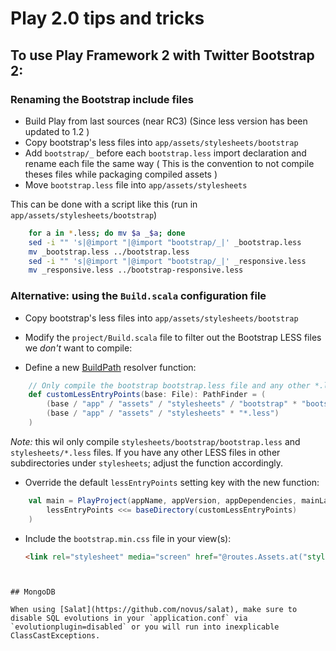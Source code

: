# Play 2.0 tips and tricks

## To use Play Framework 2 with Twitter Bootstrap 2:

### Renaming the Bootstrap include files
* Build Play from last sources (near RC3) (Since less version has been updated to 1.2 )
* Copy bootstrap's less files into `app/assets/stylesheets/bootstrap`
* Add `bootstrap/_` before each `bootstrap.less` import declaration and rename each file the same way ( This is the convention to not compile theses files while packaging compiled assets )
* Move `bootstrap.less` file into `app/assets/stylesheets`

This can be done with a script like this (run in `app/assets/stylesheets/bootstrap`)

```bash
    for a in *.less; do mv $a _$a; done 
    sed -i "" 's|@import "|@import "bootstrap/_|' _bootstrap.less 
    mv _bootstrap.less ../bootstrap.less
    sed -i "" 's|@import "|@import "bootstrap/_|' _responsive.less 
    mv _responsive.less ../bootstrap-responsive.less
```

### Alternative: using the `Build.scala` configuration file
* Copy bootstrap's less files into `app/assets/stylesheets/bootstrap`
* Modify the `project/Build.scala` file to filter out the Bootstrap LESS files we *don't* want to compile:

* Define a new [BuildPath](https://github.com/harrah/xsbt/wiki/Paths) resolver function:

```scala
    // Only compile the bootstrap bootstrap.less file and any other *.less file in the stylesheets directory
    def customLessEntryPoints(base: File): PathFinder = (
        (base / "app" / "assets" / "stylesheets" / "bootstrap" * "bootstrap.less") +++
        (base / "app" / "assets" / "stylesheets" * "*.less")
    )
```

*Note:* this wil only compile `stylesheets/bootstrap/bootstrap.less` and `stylesheets/*.less` files. If you have any other LESS files in other subdirectories under `stylesheets`; adjust the function accordingly.

* Override the default `lessEntryPoints` setting key with the new function:

```scala
    val main = PlayProject(appName, appVersion, appDependencies, mainLang = JAVA).settings(
        lessEntryPoints <<= baseDirectory(customLessEntryPoints)
    )
```

* Include the `bootstrap.min.css` file in your view(s):

    ```html
    <link rel="stylesheet" media="screen" href="@routes.Assets.at("stylesheets/bootstrap/bootstrap.min.css")" />
```


## MongoDB

When using [Salat](https://github.com/novus/salat), make sure to disable SQL evolutions in your `application.conf` via `evolutionplugin=disabled` or you will run into inexplicable ClassCastExceptions.